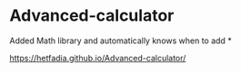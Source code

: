 # Advanced-calculator
Added Math library and automatically knows when to add *

https://hetfadia.github.io/Advanced-calculator/
